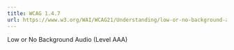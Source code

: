 ```yaml
---
title: WCAG 1.4.7
url: https://www.w3.org/WAI/WCAG21/Understanding/low-or-no-background-audio.html
---
```

Low or No Background Audio (Level AAA)